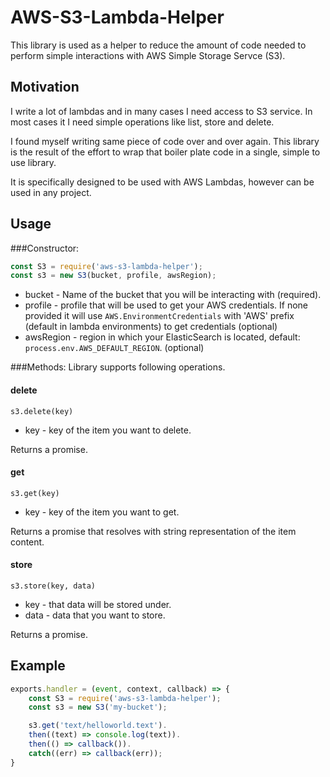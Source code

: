 # AWS-S3-Lambda-Helper

This library is used as a helper to reduce the amount of code needed to perform simple interactions with AWS Simple Storage Servce (S3). 

## Motivation

I write a lot of lambdas and in many cases I need access to S3 service. In most cases it I need simple operations like list, store and delete. 

I found myself writing same piece of code over and over again. This library is the result of the effort to wrap that boiler plate code in a single, simple to use library.

It is specifically designed to be used with AWS Lambdas, however can be used in any project.

## Usage

###Constructor:

``` js
const S3 = require('aws-s3-lambda-helper');
const s3 = new S3(bucket, profile, awsRegion);
```

* bucket - Name of the bucket that you will be interacting with (required).
* profile - profile that will be used to get your AWS credentials. If none provided it will use `AWS.EnvironmentCredentials` with 'AWS' prefix (default in lambda environments) to get credentials (optional)
* awsRegion - region in which your ElasticSearch is located, default: `process.env.AWS_DEFAULT_REGION`. (optional)

###Methods:
Library supports following operations.

#### delete
`s3.delete(key)`

* key - key of the item you want to delete.

Returns a promise.

#### get
`s3.get(key)`

* key - key of the item you want to get.

Returns a promise that resolves with string representation of the item content.


#### store
`s3.store(key, data)`

* key - that data will be stored under.
* data - data that you want to store.

Returns a promise.

## Example

``` js
exports.handler = (event, context, callback) => {
    const S3 = require('aws-s3-lambda-helper');
    const s3 = new S3('my-bucket');

    s3.get('text/helloworld.text').
    then((text) => console.log(text)).
    then(() => callback()).
    catch((err) => callback(err));
}
```